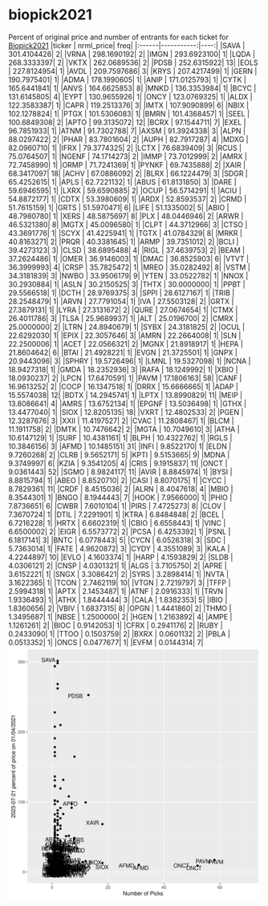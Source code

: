 # biopick2021
Percent of original price and number of entrants for each ticket for [Biopick2021](https://twitter.com/hashtag/Biopick2021)
|ticker |  nrml_price| freq|
|:------|-----------:|----:|
|SAVA   | 301.4104426|    2|
|VRNA   | 298.1690192|    2|
|IMGN   | 293.6923100|    1|
|LQDA   | 268.3333397|    2|
|VKTX   | 262.0689536|    2|
|PDSB   | 252.6315922|   13|
|EOLS   | 227.8124954|    1|
|AVDL   | 209.7597686|    3|
|KRYS   | 207.4217499|    1|
|GERN   | 190.7975401|    1|
|ADMA   | 178.1990605|    1|
|ANIP   | 171.0125793|    1|
|CYTK   | 165.6441841|    1|
|ANVS   | 164.6625853|    8|
|MNKD   | 136.3353984|    1|
|BCYC   | 131.6145805|    4|
|EYPT   | 130.9655926|    1|
|ONCY   | 123.0769325|    1|
|ALDX   | 122.3583387|    1|
|CAPR   | 119.2513376|    3|
|IMTX   | 107.9090899|    6|
|NBIX   | 102.1278824|    1|
|PTGX   | 101.5306083|    1|
|BMRN   | 101.4368457|    1|
|SEEL   | 100.6849308|    2|
|APTO   |  99.3135072|   12|
|BCRX   |  97.1544711|    7|
|EXEL   |  96.7851933|    1|
|ATNM   |  91.7302788|    7|
|AXSM   |  91.3924338|    3|
|ALPN   |  88.0297422|    2|
|PHAR   |  83.7801604|    2|
|AUPH   |  82.7917287|    4|
|MDXG   |  82.0960710|    1|
|IFRX   |  79.3774325|    2|
|LCTX   |  76.6839409|    3|
|RCUS   |  75.0764507|    1|
|NGENF  |  74.1714273|    2|
|IMMP   |  73.7012999|    2|
|AMRX   |  72.7458990|    1|
|ORMP   |  71.7241369|    1|
|PYNKF  |  69.7435888|    2|
|XAIR   |  68.3417097|   18|
|ACHV   |  67.0886092|    2|
|BLRX   |  66.1224479|    3|
|SDGR   |  65.4252615|    1|
|APLS   |  62.7221132|    1|
|ABUS   |  61.8131850|    3|
|DARE   |  59.6946595|    1|
|LXRX   |  59.6590885|    2|
|OCUP   |  56.5714291|    1|
|ACIU   |  54.8872177|    1|
|CDTX   |  53.3980609|    1|
|ARDX   |  52.8593537|    2|
|CRMD   |  51.7615159|    1|
|GRTS   |  51.5970471|    6|
|LIFE   |  51.1335002|    5|
|ABIO   |  48.7980780|    1|
|XERS   |  48.5875697|    8|
|PLX    |  48.0446946|    2|
|ARWR   |  46.5321380|    8|
|MGTX   |  45.0096580|    1|
|CLPT   |  44.3712966|    3|
|CTSO   |  43.3691776|    1|
|SCYX   |  41.4225941|    1|
|TGTX   |  41.0784329|    8|
|MRKR   |  40.8163271|    2|
|PRQR   |  40.3381645|    1|
|ARMP   |  39.7351012|    2|
|BCLI   |  39.4273123|    3|
|CLSD   |  38.6895488|    4|
|RIGL   |  37.4639753|    2|
|BEAM   |  37.2624486|    1|
|OMER   |  36.9146003|    1|
|DMAC   |  36.8525903|    6|
|VTVT   |  36.3999993|    4|
|CRSP   |  35.7825472|    1|
|MREO   |  35.0282492|    8|
|VSTM   |  34.3181839|    3|
|NWBO   |  33.9506179|    9|
|YTEN   |  33.0522782|    1|
|NNOX   |  30.2930884|    1|
|ASLN   |  30.2150525|    3|
|THTX   |  30.0000000|    1|
|PPBT   |  29.5566518|    1|
|DCTH   |  28.9769375|    3|
|SPPI   |  28.6127167|    1|
|TRIB   |  28.2548479|    1|
|ARVN   |  27.7791054|    1|
|IVA    |  27.5503128|    2|
|GRTX   |  27.3879131|    1|
|LYRA   |  27.3131672|    2|
|QURE   |  27.0674654|    1|
|CTMX   |  26.4011786|    3|
|TLSA   |  25.9689937|    1|
|ALT    |  25.0196700|    2|
|CMRX   |  25.0000000|    2|
|LTRN   |  24.8940679|    1|
|SYBX   |  24.3181825|    2|
|OCUL   |  22.6292030|    1|
|EPIX   |  22.3057646|    3|
|AMRN   |  22.2664008|    1|
|SLN    |  22.2500006|    1|
|ACET   |  22.0566321|    2|
|MGNX   |  21.8918917|    1|
|HEPA   |  21.8604642|    6|
|BTAI   |  21.4928221|    1|
|EVGN   |  21.3725501|    1|
|GNPX   |  20.9443096|    3|
|SPHRY  |  19.5726496|    1|
|LMNL   |  19.5327098|    1|
|NCNA   |  18.9427318|    1|
|GMDA   |  18.2352936|    3|
|RAFA   |  18.1249992|    1|
|XBIO   |  18.0930237|    2|
|LPCN   |  17.6470591|    1|
|PAVM   |  17.1806163|   58|
|CANF   |  16.9613252|    2|
|COCP   |  16.1347518|    1|
|DRRX   |  15.6666665|    1|
|ADAP   |  15.5574038|   12|
|BDTX   |  14.2945741|    1|
|LPTX   |  13.8990829|   11|
|MEIP   |  13.8086641|    4|
|AMRS   |  13.6752134|    1|
|EPGNF  |  13.5036498|    1|
|GTHX   |  13.4477040|    1|
|SIOX   |  12.8205135|   18|
|VXRT   |  12.4802533|    2|
|PGEN   |  12.3287676|    3|
|XXII   |  11.4197527|    2|
|CVAC   |  11.2808467|    1|
|BLCM   |  11.1911758|    2|
|DMTK   |  10.7476642|    2|
|MGTA   |  10.7049610|    3|
|ATHA   |  10.6147129|    1|
|SURF   |  10.4381161|    1|
|BLPH   |  10.4322762|    1|
|RGLS   |  10.3846156|    3|
|AFMD   |  10.1485151|   31|
|INFI   |   9.8522170|    1|
|ELDN   |   9.7260268|    2|
|CLRB   |   9.5652171|    5|
|KPTI   |   9.5153665|    9|
|MDNA   |   9.3749997|    6|
|KZIA   |   9.3541205|    4|
|CRIS   |   9.1915837|   11|
|ONCT   |   9.0361443|   52|
|SGMO   |   8.9824117|   11|
|AVIR   |   8.8845974|    1|
|BYSI   |   8.8815794|    1|
|ABEO   |   8.8520710|    2|
|CASI   |   8.8070175|    1|
|CYCC   |   8.7829361|   11|
|CRDF   |   8.4515036|    2|
|ALRN   |   8.4047618|    4|
|MBIO   |   8.3544301|    1|
|BNGO   |   8.1944443|    7|
|HOOK   |   7.9566000|    1|
|PHIO   |   7.8736651|    6|
|CWBR   |   7.6010104|    1|
|PIRS   |   7.4725273|    8|
|CLOV   |   7.3670724|    1|
|DTIL   |   7.2291901|    1|
|KTRA   |   6.8484848|    2|
|BCEL   |   6.7216228|    1|
|HRTX   |   6.6602319|    1|
|CBIO   |   6.6558443|    1|
|VINC   |   6.6500002|    2|
|EIGR   |   6.5573772|    2|
|PCSA   |   6.4253392|    1|
|PSNL   |   6.1817141|    3|
|BNTC   |   6.0778443|    5|
|CYCN   |   6.0526318|    3|
|SDC    |   5.7363014|    1|
|FATE   |   4.9620872|    3|
|CYDY   |   4.3551089|    3|
|KALA   |   4.2244897|   10|
|EVLO   |   4.1603374|    1|
|HARP   |   4.1593829|    2|
|SLDB   |   4.0306121|    2|
|CNSP   |   4.0301321|    1|
|ALGS   |   3.7105750|    2|
|APRE   |   3.6152221|    1|
|SNGX   |   3.3086421|    2|
|SYRS   |   3.2898414|    1|
|NVTA   |   3.1622365|    1|
|TCON   |   2.7462119|   10|
|VTGN   |   2.7219797|    3|
|TFFP   |   2.5994318|    1|
|APTX   |   2.1453487|    1|
|ATNF   |   2.0916333|    1|
|TRVN   |   1.9336493|    1|
|ATHX   |   1.8444444|    3|
|CALA   |   1.8382353|    5|
|IBIO   |   1.8360656|    2|
|VBIV   |   1.6837315|    8|
|OPGN   |   1.4441860|    2|
|THMO   |   1.3495687|    1|
|NBSE   |   1.2500000|    2|
|HGEN   |   1.2163892|    4|
|AMPE   |   1.1261261|    2|
|BIOC   |   0.9142053|    1|
|CFRX   |   0.2941176|    2|
|RUBY   |   0.2433090|    1|
|TTOO   |   0.1503759|    2|
|BXRX   |   0.0601132|    2|
|PBLA   |   0.0513352|    1|
|ONCS   |   0.0477677|    1|
|EVFM   |   0.0144314|    7|
![retvspicks](biopicks.png?raw=true)
